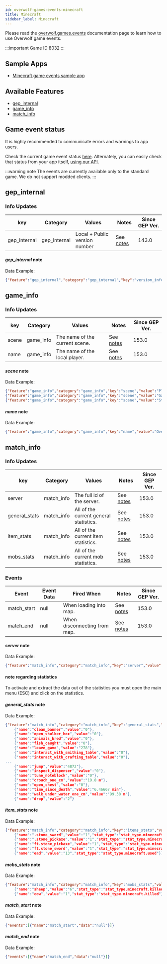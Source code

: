 ```yaml
---
id: overwolf-games-events-minecraft
title: Minecraft
sidebar_label: Minecraft
---
```


Please read the [overwolf.games.events](overwolf-games-events) documentation page to learn how to use Overwolf game events.

:::important Game ID
8032
:::

## Sample Apps
* [Minecraft game events sample app](https://github.com/overwolf/events-sample-apps)

## Available Features

* [gep_internal](#gep_internal)
* [game_info](#game_info)
* [match_info](#match_info)

## Game event status

It is highly recommended to communicate errors and warnings to app users. 

Check the current game event status [here](../status/all). Alternately, you can easily check that status from your app itself, [using our API](../topics/howto-check-events-status-from-app).

:::warning note
The events are currently available only to the standard game. We do not support modded  clients.
:::

## gep_internal

### Info Updates

key          | Category    | Values                    | Notes                 | Since GEP Ver. |
------------ | ------------| ------------------------- | --------------------- | ------------- | 
gep_internal | gep_internal| Local + Public version number|See [notes](#gep_internal-note)|   143.0       |

#### *gep_internal* note

Data Example:

```json
{"feature":"gep_internal","category":"gep_internal","key":"version_info","value":"{"local_version":"143.0.10","public_version":"143.0.10","is_updated":true}"}
```

## game_info

### Info Updates

key          | Category    | Values                    | Notes                 | Since GEP Ver. |
------------ | ------------| ------------------------- | --------------------- | ------------- | 
scene        | game_info   | The name of the current scene. |See [notes](#scene-note)|   153.0       |
name         | game_info   | The name of the local player. |See [notes](#name-note)|   153.0       |

#### *scene* note

Data Example:

```json
{"feature":"game_info","category":"game_info","key":"scene","value":"Play Multiplayer"}
{"feature":"game_info","category":"game_info","key":"scene","value":"Game Menu"}
{"feature":"game_info","category":"game_info","key":"scene","value":"Statistics"}
```

#### *name* note

Data Example:

```json
{"feature":"game_info","category":"game_info","key":"name","value":"OverwoldDeBest"}
```

## match_info

### Info Updates

key          | Category    | Values                    | Notes                 | Since GEP Ver. |
------------ | ------------| ------------------------- | --------------------- | ------------- | 
server       | match_info  | The full id of the server. |See [notes](#server-note)|   153.0       |
general_stats| match_info  | All of the current general statistics. |See [notes](#general_stats-note)|   153.0       |
item_stats   | match_info  | All of the current item statistics. |See [notes](#item_stats-note)|   153.0       |
mobs_stats   | match_info  | All of the current mob statistics. |See [notes](#mobs_stats-note)|   153.0       |

### Events

Event        | Event Data        | Fired When        | Notes              | Since GEP Ver. |
-------------| ------------------| ----------------- | ------------------ | ---------------|
match_start  | null              | When loading into map.|See [notes](#match_start-note)|   153.0  |
match_end    | null              | When disconnecting from map.|See [notes](#match_end-note)|   153.0  |

#### *server* note

Data Example:

```json
{"feature":"match_info","category":"match_info","key":"server","value":"play.omniverse.rocks"}
```

#### note regarding statistics

To activate and extract the data out of the statistics you must open the main menu (ESC) and click on the statistics.

#### *general_stats* note

Data Example:

```json
{"feature":"match_info","category":"match_info","key":"general_stats","value":"[
    {"name":"clean_banner","value":"0"},
    {"name":"open_shulker_box","value":"0"},
    {"name":"animals_bred","value":"0"},
    {"name":"fish_caught","value":"0"},
    {"name":"leave_game","value":"278"},
    {"name":"interact_with_smithing_table","value":"0"},
    {"name":"interact_with_crafting_table","value":"0"},
...
    {"name":"jump","value":"4872"},
    {"name":"inspect_dispenser","value":"0"},
    {"name":"tune_noteblock","value":"0"},
    {"name":"crouch_one_cm","value":"19.8 m"},
    {"name":"open_chest","value":"0"},
    {"name":"time_since_death","value":"6.46667 min"},
    {"name":"walk_under_water_one_cm","value":"99.38 m"},
    {"name":"drop","value":"2"}
```

#### *item_stats* note

Data Example:

```json
{"feature":"match_info","category":"match_info","key":"items_stats","value":"[
    {"name":".stone_sword","value":"1","stat_type":"stat_type.minecraft.dropped"},
    {"name":".stone_pickaxe","value":"1","stat_type":"stat_type.minecraft.dropped"},
    {"name":"ft.stone_pickaxe","value":"1","stat_type":"stat_type.minecraft.picked_up"},
    {"name":"ft.stone_sword","value":"1","stat_type":"stat_type.minecraft.picked_up"},
    {"name":"ead","value":"13","stat_type":"stat_type.minecraft.used"}]"}
```

#### *mobs_stats* note

Data Example:

```json
{"feature":"match_info","category":"match_info","key":"mobs_stats","value":"[
    {"name":"sheep","value":"6","stat_type":"stat_type.minecraft.killed"},
    {"name":"cow","value":"1","stat_type":"stat_type.minecraft.killed"}]"}
```

#### *match_start* note

Data Example:

```json
{"events":[{"name":"match_start","data":"null"}]}

```

#### *match_end* note

Data Example:

```json
{"events":[{"name":"match_end","data":"null"}]}
```
